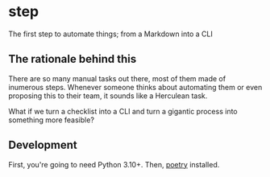 # step
The first step to automate things; from a Markdown into a CLI

## The rationale behind this

There are so many manual tasks out there, most of them made of inumerous steps.
Whenever someone thinks about automating them or even proposing this to their team,
it sounds like a Herculean task.

What if we turn a checklist into a CLI and turn a gigantic process into something
more feasible?

## Development

First, you're going to need Python 3.10+. Then, [poetry]() installed.
